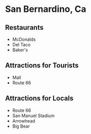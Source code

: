 # San Bernardino, Ca

## Restaurants
- McDonalds
- Del Taco
- Baker's

## Attractions for Tourists
- Mall
- Route 66

## Attractions for Locals
- Route 66
- San Manuel Stadium
- Arrowhead
- Big Bear

